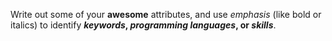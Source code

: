 Write out some of your **awesome** attributes, and use *emphasis* (like bold or italics) to identify __*keywords*, *programming languages*, or *skills*__. 
